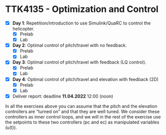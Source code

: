 
# TTK4135 - Optimization and Control


- [x] **Day 1**: Repetition/introduction to use Simulink/QuaRC to control the helicopter. 
	- [x] Prelab
	- [x] Lab

- [x] **Day 2**: Optimal control of pitch/travel with no feedback.
	- [x] Prelab
	- [x] Lab

- [x] **Day 3**: Optimal control of pitch/travel with feedback (LQ control).
	- [x] Prelab
	- [x] Lab

- [x] **Day 4**: Optimal control of pitch/travel and elevation with feedback (2D)
	- [x] Prelab
	- [x] Lab
	
- [x] Deliver report: deadline **11.04.2022** 12:00 (noon)

In all the exercises above you can assume that the pitch and the elevation controllers are “turned on” and that they are well tuned. We consider these controllers as inner control loops, and we will in the rest of the exercise use the setpoints to these two controllers (pc and ec) as manipulated variables (u(t)).
